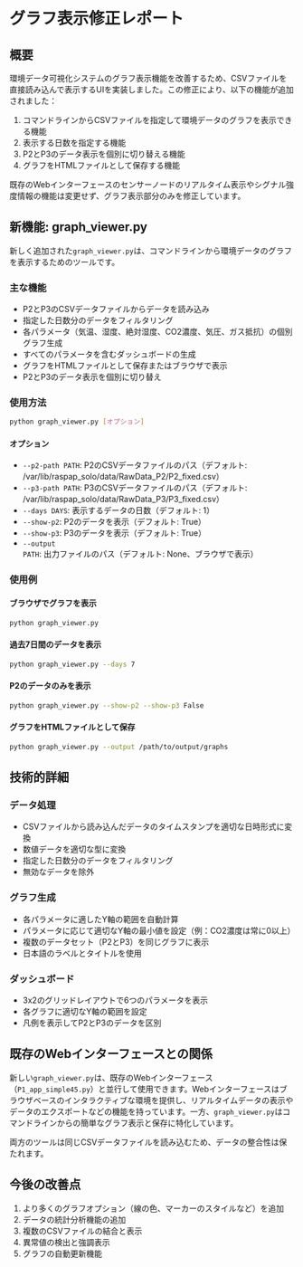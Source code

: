 # グラフ表示修正レポート

## 概要

環境データ可視化システムのグラフ表示機能を改善するため、CSVファイルを直接読み込んで表示するUIを実装しました。この修正により、以下の機能が追加されました：

1. コマンドラインからCSVファイルを指定して環境データのグラフを表示できる機能
2. 表示する日数を指定する機能
3. P2とP3のデータ表示を個別に切り替える機能
4. グラフをHTMLファイルとして保存する機能

既存のWebインターフェースのセンサーノードのリアルタイム表示やシグナル強度情報の機能は変更せず、グラフ表示部分のみを修正しています。

## 新機能: graph_viewer.py

新しく追加された`graph_viewer.py`は、コマンドラインから環境データのグラフを表示するためのツールです。

### 主な機能

- P2とP3のCSVデータファイルからデータを読み込み
- 指定した日数分のデータをフィルタリング
- 各パラメータ（気温、湿度、絶対湿度、CO2濃度、気圧、ガス抵抗）の個別グラフ生成
- すべてのパラメータを含むダッシュボードの生成
- グラフをHTMLファイルとして保存またはブラウザで表示
- P2とP3のデータ表示を個別に切り替え

### 使用方法

```bash
python graph_viewer.py [オプション]
```

#### オプション

- `--p2-path PATH`: P2のCSVデータファイルのパス（デフォルト: /var/lib/raspap_solo/data/RawData_P2/P2_fixed.csv）
- `--p3-path PATH`: P3のCSVデータファイルのパス（デフォルト: /var/lib/raspap_solo/data/RawData_P3/P3_fixed.csv）
- `--days DAYS`: 表示するデータの日数（デフォルト: 1）
- `--show-p2`: P2のデータを表示（デフォルト: True）
- `--show-p3`: P3のデータを表示（デフォルト: True）
- `--output PATH`: 出力ファイルのパス（デフォルト: None、ブラウザで表示）

### 使用例

#### ブラウザでグラフを表示

```bash
python graph_viewer.py
```

#### 過去7日間のデータを表示

```bash
python graph_viewer.py --days 7
```

#### P2のデータのみを表示

```bash
python graph_viewer.py --show-p2 --show-p3 False
```

#### グラフをHTMLファイルとして保存

```bash
python graph_viewer.py --output /path/to/output/graphs
```

## 技術的詳細

### データ処理

- CSVファイルから読み込んだデータのタイムスタンプを適切な日時形式に変換
- 数値データを適切な型に変換
- 指定した日数分のデータをフィルタリング
- 無効なデータを除外

### グラフ生成

- 各パラメータに適したY軸の範囲を自動計算
- パラメータに応じて適切なY軸の最小値を設定（例：CO2濃度は常に0以上）
- 複数のデータセット（P2とP3）を同じグラフに表示
- 日本語のラベルとタイトルを使用

### ダッシュボード

- 3x2のグリッドレイアウトで6つのパラメータを表示
- 各グラフに適切なY軸の範囲を設定
- 凡例を表示してP2とP3のデータを区別

## 既存のWebインターフェースとの関係

新しい`graph_viewer.py`は、既存のWebインターフェース（`P1_app_simple45.py`）と並行して使用できます。Webインターフェースはブラウザベースのインタラクティブな環境を提供し、リアルタイムデータの表示やデータのエクスポートなどの機能を持っています。一方、`graph_viewer.py`はコマンドラインからの簡単なグラフ表示と保存に特化しています。

両方のツールは同じCSVデータファイルを読み込むため、データの整合性は保たれます。

## 今後の改善点

1. より多くのグラフオプション（線の色、マーカーのスタイルなど）を追加
2. データの統計分析機能の追加
3. 複数のCSVファイルの結合と表示
4. 異常値の検出と強調表示
5. グラフの自動更新機能